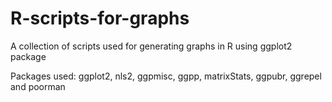 # R-scripts-for-graphs
A collection of scripts used for generating graphs in R using ggplot2 package

Packages used: ggplot2, nls2, ggpmisc, ggpp, matrixStats, ggpubr, ggrepel and poorman
